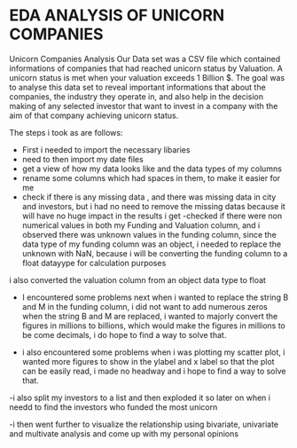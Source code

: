 # EDA ANALYSIS OF UNICORN COMPANIES
 Unicorn Companies Analysis
Our Data set was a CSV file which contained informations of companies that had reached unicorn status by Valuation.
A unicorn status is met when your valuation exceeds 1 Billion $.
The goal was to analyse this data set to reveal important informations that  about the companies, the industry they operate in, and also help in the decision making of any selected investor that want to invest in a company with the aim of that company achieving unicorn status.

The steps i took as are follows:

- First i needed to import the necessary libaries
- need to then import my date files
- get a view of how my data looks like and the data types of my columns
- rename some columns which had spaces in them, to make it easier for me
- check if there is any missing data , and there was missing data in city and investors, but i had  no need to remove the missing datas because it will have no huge impact in the results i get
-checked if there were non numerical values in both my Funding and Valuation column, and i observed there was unknown values in the funding column, since the data type of my funding column was an object, i needed to replace the unknown with NaN, because i will be converting the funding column to a float datayype for calculation purposes

i also converted the valuation column from an object data type to float

- I encountered some problems next when i wanted to replace the  string B and M in the funding column, i did not want to add numerous zeros  when the string B and M are replaced, i wanted to majorly convert the figures in millions to billions, which would make the figures in millions to be come decimals, i do hope to  find a way to solve that.

- i also encountered some problems when i was plotting my scatter plot, i wanted more figures to show in the ylabel and x label so that the plot can be easily read, i made no headway and i hope to find a way to solve that.

-i also split my investors to a list and then exploded it so  later on when i needd to find the investors who funded the most unicorn

-i then went further to visualize the relationship using bivariate, univariate and multivate analysis and come up with  my personal opinions

